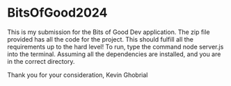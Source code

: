 # BitsOfGood2024
This is my submission for the Bits of Good Dev application. 
The zip file provided has all the code for the project. This should fulfill all the requirements up to the hard level!
To run, type the command node server.js into the terminal. Assuming all the dependencies are installed, and you are in the correct directory.

Thank you for your consideration,
Kevin Ghobrial
